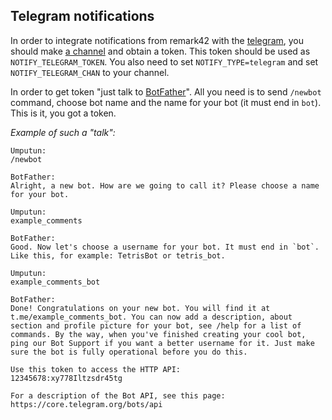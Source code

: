 ## Telegram notifications

In order to integrate notifications from remark42 with the [telegram](https://telegram.org), you should make [a channel](https://telegram.org/faq_channels) and obtain a token. This token should be used as `NOTIFY_TELEGRAM_TOKEN`. You also need to set `NOTIFY_TYPE=telegram` and set `NOTIFY_TELEGRAM_CHAN` to your channel. 

In order to get token "just talk to [BotFather](https://core.telegram.org/bots#6-botfather)". All you need is to send `/newbot` command, choose bot name and the name for your bot (it must end in `bot`). This is it, you got a token. 

_Example of such a "talk":_

```
Umputun:
/newbot

BotFather:
Alright, a new bot. How are we going to call it? Please choose a name for your bot.

Umputun:
example_comments

BotFather:
Good. Now let's choose a username for your bot. It must end in `bot`. Like this, for example: TetrisBot or tetris_bot.

Umputun:
example_comments_bot

BotFather:
Done! Congratulations on your new bot. You will find it at t.me/example_comments_bot. You can now add a description, about section and profile picture for your bot, see /help for a list of commands. By the way, when you've finished creating your cool bot, ping our Bot Support if you want a better username for it. Just make sure the bot is fully operational before you do this.

Use this token to access the HTTP API:
12345678:xy778Iltzsdr45tg

For a description of the Bot API, see this page: https://core.telegram.org/bots/api
```
